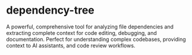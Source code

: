 # dependency-tree
A powerful, comprehensive tool for analyzing file dependencies and extracting complete context for code editing, debugging, and documentation. Perfect for understanding complex codebases, providing context to AI assistants, and code review workflows.
